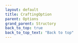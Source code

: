 ```yaml
---
layout: default
title: CraftingOption
parent: Options
grand_parent: Structory
back_to_top: true
back_to_top_text: "Back to top"
---
```




